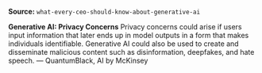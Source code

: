 **Source:** `what-every-ceo-should-know-about-generative-ai`

**Generative AI: Privacy Concerns**
Privacy concerns could arise if users input information that later ends up in model outputs in a form that makes individuals identifiable. Generative AI could also be used to create and disseminate malicious content such as disinformation, deepfakes, and hate speech. — QuantumBlack, AI by McKinsey
